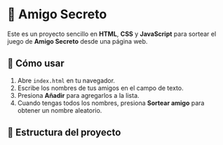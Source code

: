 # 🎁 Amigo Secreto

Este es un proyecto sencillo en **HTML**, **CSS** y **JavaScript** para sortear el juego de **Amigo Secreto** desde una página web.

## 🚀 Cómo usar
1. Abre `index.html` en tu navegador.
2. Escribe los nombres de tus amigos en el campo de texto.
3. Presiona **Añadir** para agregarlos a la lista.
4. Cuando tengas todos los nombres, presiona **Sortear amigo** para obtener un nombre aleatorio.

## 📂 Estructura del proyecto
